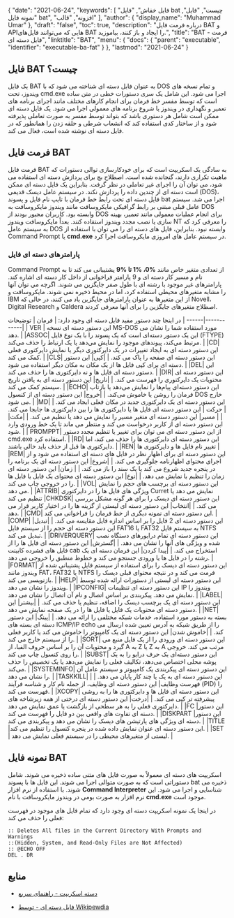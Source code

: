 {
  "date": "2021-06-24",
  "keywords": [
"فایل خفاش",
"فایل bat چیست",
"فایل",
"نمونه فایل bat",
"افزونه",
"قالب"
],
  "author": {
    "display_name": "Muhammad Umar"
},
  "draft": "false",
  "toc": true,
  "description": "درباره فرمت فایل BAT و APIهایی که می‌توانند فایل‌های BAT را ایجاد و باز کنند، بیاموزید.",
  "title": "BAT - فرمت فایل دسته ای",
  "linktitle": "BAT",
  "menu": {
    "docs": {
      "parent": "executable",
      "identifier": "executable-ba-fat"
}
},
  "lastmod": "2021-06-24"
}

## فایل BAT چیست؟
یک فایل BAT به عنوان فایل دسته ای شناخته می شود که با DOS و تمام نسخه های ویندوز، تحت cmd.exe اجرا می شود. این شامل یک سری دستورات خطی در متن ساده است که توسط مفسر خط فرمان برای انجام کارهای مختلف مانند اجرای برنامه های تعمیر و نگهداری در ویندوز یا شروع برنامه های معمولی اجرا می شود. یک فایل دسته ای ممکن است شامل هر دستوری باشد که بتواند توسط مفسر به صورت تعاملی پذیرفته شود و از ساختار کدی استفاده کند که انشعاب شرطی و حلقه زدن را همانطور که در فایل دسته ای نوشته شده است، فعال می کند.
## فرمت فایل BAT
فرمت فایل BAT به سادگی یک اسکریپت است که برای خودکارسازی توالی دستورات که ماهیت تکراری دارند، گنجانده شده است. اصطلاح بچ برای پردازش دسته ای استفاده می شود، می توان آن را اجرای غیر تعاملی در نظر گرفت. بنابراین یک فایل دسته ای ممکن است دسته ای از چندین داده را پردازش نکند. در سیستم عامل دیسک قدیمی (DOS)، فایل دسته ای تحت رابط خط فرمان با تایپ نام فایل و پسوند bat اجرا می شد. سیستم عامل قبلی مبتنی بر رابط گرافیکی مایکروسافت مانند ویندوز مایکروسافت به DOS وابسته بود. کاربران مجبور بودند از DOS برای انجام عملیات معمولی مانند تعمیر، بهینه سازی یا نصب مجدد ویندوز استفاده کنند. بعداً مایکروسافت ویندوز NT را معرفی کرد که به سیستم عامل DOS وابسته نبود. بنابراین، فایل های دسته ای را می توان با استفاده از Command Prompt یا **cmd.exe** در سیستم عامل های امروزی مایکروسافت اجرا کرد.
### پارامترهای دسته ای فایل
Command Prompt از تعدادی متغیر خاص مانند **%0، %1 تا %9** پشتیبانی می کند تا به نام و مسیر کار دسته ای و 9 پارامتر فراخوانی از داخل کار دسته ای اشاره کند. پارامترهای غیر موجود با رشته ای با طول صفر جایگزین می شوند. اگرچه می توان آنها را مشابه متغیرهای محیطی استفاده کرد، اما در محیط ذخیره نمی شوند. مایکروسافت و IBM از این متغیرها به عنوان پارامترهای جایگزین یاد می کنند، در حالی که Novell، Digital Research و Caldera اصطلاح متغیرهای جایگزین را برای آنها معرفی کردند.

در اینجا چند دستور مفید فایل دسته ای وجود دارد:
| فرمان | توضیحات |
------|------------|
| VER | این دستور دسته ای نسخه MS-DOS مورد استفاده شما را نشان می دهد. |
|ASSOC| این یک دستور دسته‌ای است که یک پسوند را با یک نوع فایل (FTYPE) مرتبط می‌کند، پیوندهای موجود را نمایش می‌دهد یا یک ارتباط را حذف می‌کند. |
|CD| این دستور دسته ای به ایجاد تغییرات در یک دایرکتوری دیگر یا نمایش دایرکتوری فعلی کمک می کند. |
|CLS| این دستور دسته ای صفحه را پاک می کند. |
|کپی| این دستور دسته ای برای کپی فایل ها از یک مکان به مکان دیگر استفاده می شود. |
|DEL| این دستور دسته ای فایل ها و نه دایرکتوری ها را حذف می کند. |
|DIR| این دستور دسته ای محتویات یک دایرکتوری را فهرست می کند. |
|تاریخ| این دستور دسته ای به یافتن تاریخ سیستم کمک می کند. |
|ECHO| این دستور دسته‌ای پیام‌ها را نمایش می‌دهد یا بازتاب فرمان را روشن یا خاموش می‌کند. |
|خروج| این دستور دسته ای از کنسول DOS خارج می شود. |
|MD| این دستور دسته ای یک دایرکتوری جدید در مکان فعلی ایجاد می کند. |
| حرکت | این دستور دسته ای فایل ها یا دایرکتوری ها را بین دایرکتوری ها جابجا می کند. |
| مسیر| این دستور دسته ای متغیر مسیر را نمایش می دهد یا تنظیم می کند. |
|مکث| این دستور دسته ای از کاربر درخواست می کند و منتظر می ماند تا یک خط ورودی وارد شود. |
| PROMPPT| از این دستور دسته ای می توان برای تغییر یا تنظیم مجدد دستور cmd.exe استفاده کرد. |
|RD| این دستور دسته ای دایرکتوری ها را حذف می کند، اما دایرکتوری ها قبل از حذف باید خالی باشند. |
|REN| تغییر نام فایل ها و دایرکتوری ها |
|REM| این دستور دسته ای برای اظهار نظر در فایل های دسته ای استفاده می شود و از اجرای محتوای اظهارنامه جلوگیری می کند. |
|شروع| این دستور دسته ای یک برنامه را در پنجره جدید شروع می کند یا یک سند را باز می کند. |
| زمان| این دستور دسته ای زمان را تنظیم یا نمایش می دهد. |
|نوع| این دستور دسته ای محتوای یک فایل یا فایل ها را در خروجی چاپ می کند. |
|VOL| این دستور دسته ای برچسب های حجم را نمایش می دهد. |
|ATTRIB| ویژگی های فایل ها را در دایرکتوری Curret نمایش می دهد یا تنظیم می کند
|CHKDSK| این دستور دسته ای دیسک را برای هر گونه مشکل بررسی می کند. |
|انتخاب| این دستور دسته ای لیستی از گزینه ها را در اختیار کاربر قرار می دهد. |
|CMD| این دستور دسته ای نمونه دیگری از خط فرمان را فراخوانی می کند. |
|COMP| این دستور دسته ای 2 فایل را بر اساس اندازه فایل مقایسه می کند. |
|تبدیل| این دستور دسته ای حجم را از سیستم فایل FAT16 یا FAT32 به سیستم فایل NTFS تبدیل می کند. |
|DRIVERQUERY| این دستور دسته ای تمام درایورهای دستگاه نصب شده و ویژگی های آنها را نشان می دهد. |
|گسترش| این دستور دسته ای فایل ها را از فایل های فشرده کابینت cab استخراج می کند. |
|پیدا کردن| این فرمان دسته ای یک رشته را در فایل ها یا ورودی جستجو می کند و خطوط منطبق را خروجی می دهد. |
|FORMAT| این دستور دسته ای دیسک را برای استفاده از سیستم فایل پشتیبانی شده از ویندوز مانند FAT، FAT32 یا NTFS فرمت می کند و در نتیجه محتوای قبلی دیسک را بازنویسی می کند. |
|HELP| این دستور دسته ای لیستی از دستورات ارائه شده توسط ویندوز را نشان می دهد. |
|IPCONFIG| این دستور دسته ای تنظیمات IP ویندوز را نمایش می دهد. پیکربندی بر اساس اتصال و نام آن اتصال را نشان می دهد. |
|LABEL| این دستور دسته ای یک برچسب دیسک را اضافه، تنظیم یا حذف می کند. |
|بیشتر| این دستور دسته ای محتویات یک فایل یا فایل ها را در یک صفحه نمایش می دهد. |
|NET| بسته به دستور مورد استفاده، خدمات شبکه مختلفی را ارائه می دهد. |
|پینگ| این دستور دسته ای بسته های ICMP/IP echo را از طریق شبکه به آدرس تعیین شده ارسال می کند. |
|خاموش شدن| این دستور دسته ای یک کامپیوتر را خاموش می کند یا کاربر فعلی را از سیستم خارج می کند. |
|SORT| این دستور دسته ای ورودی را از یک فایل منبع می گیرد و محتویات آن را بر اساس حروف الفبا، از A به Z یا Z به A مرتب می کند. خروجی را روی کنسول چاپ می کند. |
|SUBST| این دستور دسته‌ای یک حرف درایو را به یک پوشه محلی اختصاص می‌دهد، تکالیف فعلی را نمایش می‌دهد یا یک تخصیص را حذف می‌کند. |
|SYSTEMINFO| این دستور دسته ای پیکربندی یک کامپیوتر و سیستم عامل آن را نشان می دهد. |
|TASKKILL| این دستور دسته ای به یک یا چند کار پایان می دهد. |
|فهرست وظایف| این دستور دسته ای وظایف، از جمله نام کار و شناسه فرآیند (PID) را فهرست می کند. |
|XCOPY| این دستور دسته ای فایل ها و دایرکتوری ها را به روشی پیشرفته تر کپی می کند. |
|درخت| این دستور دسته ای درختی از همه زیرشاخه های دایرکتوری فعلی را به هر سطحی از بازگشت یا عمق نمایش می دهد. |
|FC |این دستور دسته ای تفاوت های واقعی بین دو فایل را فهرست می کند. |
|DISKPART |این دستور دسته ای ویژگی های پارتیشن های دیسک را نشان می دهد و پیکربندی می کند. |
|TITLE |این دستور دسته ای عنوان نمایش داده شده در پنجره کنسول را تنظیم می کند. |
|SET | لیستی از متغیرهای محیطی را در سیستم فعلی نمایش می دهد. |

## نمونه فایل BAT
اسکریپت های دسته ای معمولاً به صورت فایل های متنی ساده ذخیره می شوند. شامل دستوراتی است که به صورت متوالی اجرا می شوند. این فایل ها با پسوند bat ذخیره می شوند. با استفاده از نرم افزار **Command Interpreter** شناسایی و اجرا می شود. این نرم افزار به صورت بومی در ویندوز مایکروسافت با نام **cmd.exe** موجود است.

در اینجا یک نمونه اسکریپت دسته ای وجود دارد که تمام فایل های موجود در فهرست فعلی را حذف می کند:
```
:: Deletes All files in the Current Directory With Prompts and Warnings
::(Hidden, System, and Read-Only Files are Not Affected)
:: @ECHO OFF
DEL . DR
```


## منابع 

* [دسته اسکریپت - راهنمای سریع](https://www.tutorialspoint.com/batch_script/batch_script_quick_guide.htm)

* [فایل دسته ای - توسط Wikipewdia](https://en.wikipedia.org/wiki/Batch_file)


